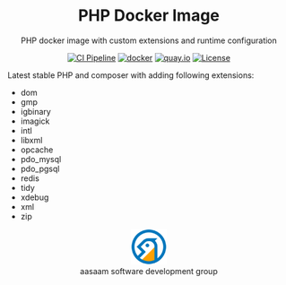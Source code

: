 <div align="center">
  <h1>
    PHP Docker Image
  </h1>
  <p>
    PHP docker image with custom extensions and runtime configuration
  </p>
  <p>
    <a href="https://gitlab.com/aasaam/php-docker-image/-/pipelines"><img alt="CI Pipeline" src="https://gitlab.com/aasaam/php-docker-image/badges/master/pipeline.svg"></a>
    <a href="https://hub.docker.com/r/aasaam/php-docker-image" target="_blank"><img src="https://img.shields.io/docker/image-size/aasaam/php-docker-image?label=docker%20image" alt="docker" /></a>
    <a href="https://quay.io/repository/aasaam/php-docker-image" target="_blank"><img src="https://img.shields.io/badge/docker%20image-quay.io-blue" alt="quay.io" /></a>
    <a href="https://github.com/aasaam/php-docker-image/blob/master/LICENSE"><img alt="License" src="https://img.shields.io/github/license/aasaam/php-docker-image"></a>
  </p>
</div>

Latest stable PHP and composer with adding following extensions:

- dom
- gmp
- igbinary
- imagick
- intl
- libxml
- opcache
- pdo_mysql
- pdo_pgsql
- redis
- tidy
- xdebug
- xml
- zip

<div>
  <p align="center">
    <a href="https://aasaam.com" title="aasaam software development group">
      <img alt="aasaam software development group" width="64" src="https://raw.githubusercontent.com/aasaam/information/master/logo/aasaam.svg">
    </a>
    <br />
    aasaam software development group
  </p>
</div>
